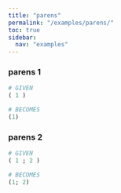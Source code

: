 ```yaml
---
title: "parens"
permalink: "/examples/parens/"
toc: true
sidebar:
  nav: "examples"
---
```


### parens 1
```ruby
# GIVEN
( 1 )
```
```ruby
# BECOMES
(1)
```
### parens 2
```ruby
# GIVEN
( 1 ; 2 )
```
```ruby
# BECOMES
(1; 2)
```

